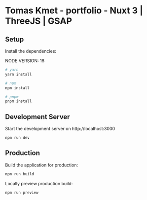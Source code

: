 # Tomas Kmet - portfolio - Nuxt 3 | ThreeJS | GSAP

## Setup

Install the dependencies:

NODE VERSION: 18

```bash
# yarn
yarn install

# npm
npm install

# pnpm
pnpm install
```

## Development Server

Start the development server on http://localhost:3000

```bash
npm run dev
```

## Production

Build the application for production:

```bash
npm run build
```

Locally preview production build:

```bash
npm run preview
```

